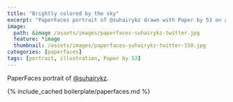 ```yaml
---
title: "Brightly colored by the sky"
excerpt: "PaperFaces portrait of @suhairykz drawn with Paper by 53 on an iPad."
image: 
  path: &image /assets/images/paperfaces-suhairykz-twitter.jpg 
  feature: *image
  thumbnail: /assets/images/paperfaces-suhairykz-twitter-150.jpg
categories: [paperfaces]
tags: [portrait, illustration, Paper by 53]
---
```


PaperFaces portrait of [@suhairykz](https://twitter.com/suhairykz).

{% include_cached boilerplate/paperfaces.md %}
